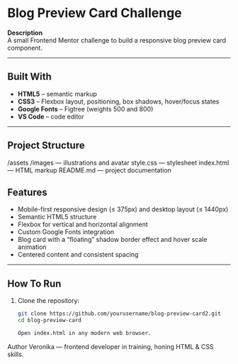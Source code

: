 # Blog Preview Card Challenge

**Description**  
A small Frontend Mentor challenge to build a responsive blog preview card component.

---

## Built With

- **HTML5** – semantic markup  
- **CSS3** – Flexbox layout, positioning, box shadows, hover/focus states  
- **Google Fonts** – Figtree (weights 500 and 800)  
- **VS Code** – code editor  

---

## Project Structure

/assets
  /images      — illustrations and avatar
style.css     — stylesheet
index.html    — HTML markup
README.md     — project documentation


## Features

- Mobile-first responsive design (≤ 375px) and desktop layout (≤ 1440px)  
- Semantic HTML5 structure  
- Flexbox for vertical and horizontal alignment  
- Custom Google Fonts integration  
- Blog card with a “floating” shadow border effect and hover scale animation  
- Centered content and consistent spacing  

---

## How To Run

1. Clone the repository:  
   ```bash
   git clone https://github.com/yourusername/blog-preview-card2.git
   cd blog-preview-card

   Open index.html in any modern web browser.

Author
Veronika — frontend developer in training, honing HTML & CSS skills.
